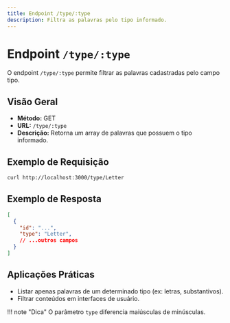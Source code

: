 ```yaml
---
title: Endpoint /type/:type
description: Filtra as palavras pelo tipo informado.
---
```


# Endpoint `/type/:type`

O endpoint `/type/:type` permite filtrar as palavras cadastradas pelo campo tipo.

## Visão Geral

- **Método:** GET
- **URL:** `/type/:type`
- **Descrição:** Retorna um array de palavras que possuem o tipo informado.

## Exemplo de Requisição

```bash
curl http://localhost:3000/type/Letter
```

## Exemplo de Resposta

```json
[
  {
    "id": "...",
    "type": "Letter",
    // ...outros campos
  }
]
```

## Aplicações Práticas

- Listar apenas palavras de um determinado tipo (ex: letras, substantivos).
- Filtrar conteúdos em interfaces de usuário.

!!! note "Dica"
    O parâmetro `type` diferencia maiúsculas de minúsculas.
